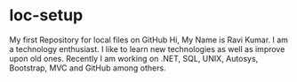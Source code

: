 # loc-setup
My first Repository for local files on GitHub
Hi, My Name is Ravi Kumar. I am a technology enthusiast. I like to learn new technologies as well as improve upon old ones. Recently I am working on .NET, SQL, UNIX, Autosys, Bootstrap, MVC and GitHub among others.

